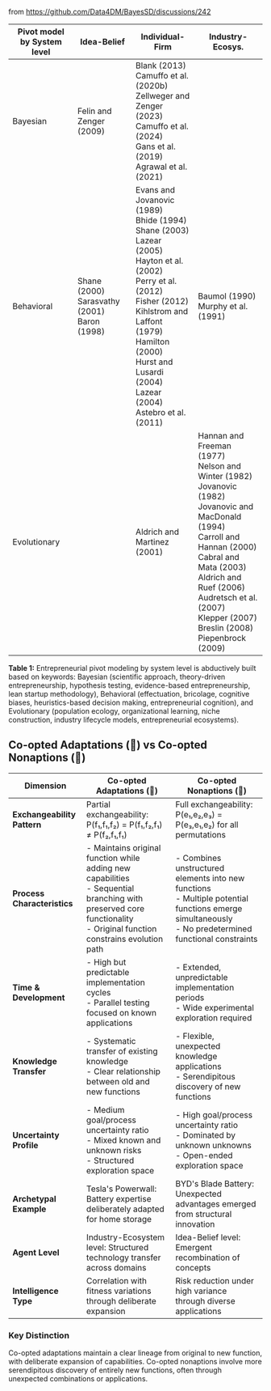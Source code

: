 from https://github.com/Data4DM/BayesSD/discussions/242

| Pivot model by System level | Idea-Belief                                       | Individual-Firm                                                                                                                                                                                                                                                      | Industry-Ecosys.                                                                                                                                                                                                                                                                   |
| --------------------------- | ------------------------------------------------- | -------------------------------------------------------------------------------------------------------------------------------------------------------------------------------------------------------------------------------------------------------------------- | ---------------------------------------------------------------------------------------------------------------------------------------------------------------------------------------------------------------------------------------------------------------------------------- |
| Bayesian                    | Felin and Zenger (2009)                           | Blank (2013)<br>Camuffo et al. (2020b)<br>Zellweger and Zenger (2023)<br>Camuffo et al. (2024)<br>Gans et al. (2019)<br>Agrawal et al. (2021)                                                                                                                        |                                                                                                                                                                                                                                                                                    |
| Behavioral                  | Shane (2000)<br>Sarasvathy (2001)<br>Baron (1998) | Evans and Jovanovic (1989)<br>Bhide (1994)<br>Shane (2003)<br>Lazear (2005)<br>Hayton et al. (2002)<br>Perry et al. (2012)<br>Fisher (2012)<br>Kihlstrom and Laffont (1979)<br>Hamilton (2000)<br>Hurst and Lusardi (2004)<br>Lazear (2004)<br>Astebro et al. (2011) | Baumol (1990)<br>Murphy et al. (1991)                                                                                                                                                                                                                                              |
| Evolutionary                |                                                   | Aldrich and Martinez (2001)                                                                                                                                                                                                                                          | Hannan and Freeman (1977)<br>Nelson and Winter (1982)<br>Jovanovic (1982)<br>Jovanovic and MacDonald (1994)<br>Carroll and Hannan (2000)<br>Cabral and Mata (2003)<br>Aldrich and Ruef (2006)<br>Audretsch et al. (2007)<br>Klepper (2007)<br>Breslin (2008)<br>Piepenbrock (2009) |

**Table 1:** Entrepreneurial pivot modeling by system level is abductively built based on keywords: Bayesian (scientific approach, theory-driven entrepreneurship, hypothesis testing, evidence-based entrepreneurship, lean startup methodology), Behavioral (effectuation, bricolage, cognitive biases, heuristics-based decision making, entrepreneurial cognition), and Evolutionary (population ecology, organizational learning, niche construction, industry lifecycle models, entrepreneurial ecosystems).


## Co-opted Adaptations (🦅) vs Co-opted Nonaptions (🐠)

| Dimension                   | Co-opted Adaptations (🦅)                                                                                                                                                | Co-opted Nonaptions (🐠)                                                                                                                                 |
| --------------------------- | ------------------------------------------------------------------------------------------------------------------------------------------------------------------------ | -------------------------------------------------------------------------------------------------------------------------------------------------------- |
| **Exchangeability Pattern** | Partial exchangeability: P(f₁,f₁,f₂) = P(f₁,f₂,f₁) ≠ P(f₂,f₁,f₁)                                                                                                         | Full exchangeability: P(e₁,e₂,e₃) = P(e₃,e₁,e₂) for all permutations                                                                                     |
| **Process Characteristics** | - Maintains original function while adding new capabilities<br>- Sequential branching with preserved core functionality<br>- Original function constrains evolution path | - Combines unstructured elements into new functions<br>- Multiple potential functions emerge simultaneously<br>- No predetermined functional constraints |
| **Time & Development**      | - High but predictable implementation cycles<br>- Parallel testing focused on known applications                                                                         | - Extended, unpredictable implementation periods<br>- Wide experimental exploration required                                                             |
| **Knowledge Transfer**      | - Systematic transfer of existing knowledge<br>- Clear relationship between old and new functions                                                                        | - Flexible, unexpected knowledge applications<br>- Serendipitous discovery of new functions                                                              |
| **Uncertainty Profile**     | - Medium goal/process uncertainty ratio<br>- Mixed known and unknown risks<br>- Structured exploration space                                                             | - High goal/process uncertainty ratio<br>- Dominated by unknown unknowns<br>- Open-ended exploration space                                               |
| **Archetypal Example**      | Tesla's Powerwall: Battery expertise deliberately adapted for home storage                                                                                               | BYD's Blade Battery: Unexpected advantages emerged from structural innovation                                                                            |
| **Agent Level**             | Industry-Ecosystem level: Structured technology transfer across domains                                                                                                  | Idea-Belief level: Emergent recombination of concepts                                                                                                    |
| **Intelligence Type**       | Correlation with fitness variations through deliberate expansion                                                                                                         | Risk reduction under high variance through diverse applications                                                                                          |

### Key Distinction
Co-opted adaptations maintain a clear lineage from original to new function, with deliberate expansion of capabilities. Co-opted nonaptions involve more serendipitous discovery of entirely new functions, often through unexpected combinations or applications.
